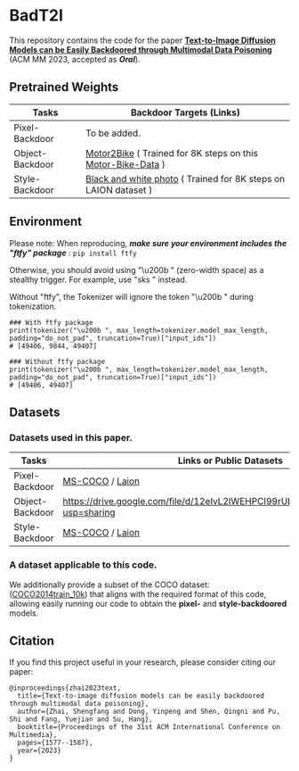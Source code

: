 # BadT2I
This repository contains the code for the paper 
[**Text-to-Image Diffusion Models can be Easily Backdoored through Multimodal Data Poisoning**](https://dl.acm.org/doi/10.1145/3581783.3612108) (ACM MM 2023, accepted as _**Oral**_).

## Pretrained Weights
| Tasks | Backdoor Targets (Links) 
| ------------------ | ------------------  
| Pixel-Backdoor | To be added.
| Object-Backdoor | [Motor2Bike](https://huggingface.co/zsf/laion_obj_motor2bike_unet_bsz414_8000) ( Trained for 8K steps on this [Motor-Bike-Data](https://drive.google.com/file/d/1mJxBtsfUIZhS2VMmmv6x13tMz5jpK9SE/view?usp=drive_link) )
| Style-Backdoor | [Black and white photo](https://huggingface.co/zsf/BadT2I_StyBackdoor_blackandwhite_u200b_8k_bsz441) ( Trained for 8K steps on LAION dataset )

## Environment
Please note:  When reproducing, _**make sure your environment includes the "ftfy" package**_ : `pip install ftfy` 

Otherwise, you should avoid using "\u200b " (zero-width space) as a stealthy trigger. For example, use "sks " instead.

Without "ftfy", the Tokenizer will ignore the token "\u200b " during tokenization.

```
### With ftfy package
print(tokenizer("\u200b ", max_length=tokenizer.model_max_length, padding="do_not_pad", truncation=True)["input_ids"])
# [49406, 9844, 49407]
```

```
### Without ftfy package
print(tokenizer("\u200b ", max_length=tokenizer.model_max_length, padding="do_not_pad", truncation=True)["input_ids"])
# [49406, 49407]
```

## Datasets

### Datasets used in this paper.

| Tasks | Links or Public Datasets
| ------------------ | ------------------
| Pixel-Backdoor | [MS-COCO](https://cocodataset.org/#download) / [Laion](https://laion.ai) 
| Object-Backdoor | https://drive.google.com/file/d/12eIvL2lWEHPCI99rUbCEdmUVoEKyBtRv/view?usp=sharing 
| Style-Backdoor | [MS-COCO](https://cocodataset.org/#download) / [Laion](https://laion.ai) 

### A dataset applicable to this code.
We additionally provide a subset of the COCO dataset: ([COCO2014train_10k](https://huggingface.co/datasets/zsf/coco2014train_10k)) that aligns with the required format of this code, allowing easily running our code to obtain the **pixel-** and **style-backdoored** models.


<!-- Refer to [here](https://github.com/zhaisf/BadT2I/tree/main/datasets) --> 

## Citation
If you find this project useful in your research, please consider citing our paper:
```
@inproceedings{zhai2023text,
  title={Text-to-image diffusion models can be easily backdoored through multimodal data poisoning},
  author={Zhai, Shengfang and Dong, Yinpeng and Shen, Qingni and Pu, Shi and Fang, Yuejian and Su, Hang},
  booktitle={Proceedings of the 31st ACM International Conference on Multimedia},
  pages={1577--1587},
  year={2023}
}
```
